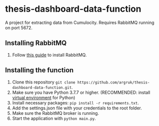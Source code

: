 # thesis-dashboard-data-function

A project for extracting data from Cumulocity.
Requires RabbitMQ running on port 5672.


## Installing RabbitMQ
1. Follow [this guide](https://www.rabbitmq.com/download.html) to install RabbitMQ.

## Installing the function

1. Clone this repository `git clone https://github.com/argruk/thesis-dashboard-data-function.git`.
2. Make sure you have Python 3.7.7 or higher. (RECOMMENDED: install [virtual environment](https://packaging.python.org/en/latest/guides/installing-using-pip-and-virtual-environments/) for Python)
3. Install necessary packages: `pip install -r requirements.txt`.
4. Add the settings.json file with your credentials to the root folder.
5. Make sure the RabbitMQ broker is running.
6. Start the application with `python main.py`.

